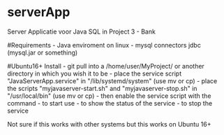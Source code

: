 # serverApp
Server Applicatie voor Java SQL in Project 3 - Bank

#Requirements
	- Java enviroment on linux
	- mysql connectors jdbc (mysql.jar or something)


#Ubuntu16+ Install
	- git pull into a /home/user/MyProject/ or another directory in which you wish it to be
	- place the service script "JavaServerApp.service" in "/lib/systemd/system" (use mv or cp)
	- place the scripts "myjavaserver-start.sh" and "myjavaserver-stop.sh" in "/usr/local/bin" (use mv or cp)
	- then enable the service script with the command <systemctl enable JavaServerApp>
	- to start use <sudo service JavaServerApp start>
	- to show the status of the service <systemctl status JavaServerApp>
	- to stop the service <sudo service JavaServerApp stop>

Not sure if this works with other systems but this works on Ubuntu 16+

